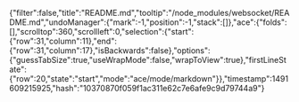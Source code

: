 {"filter":false,"title":"README.md","tooltip":"/node_modules/websocket/README.md","undoManager":{"mark":-1,"position":-1,"stack":[]},"ace":{"folds":[],"scrolltop":360,"scrollleft":0,"selection":{"start":{"row":31,"column":11},"end":{"row":31,"column":17},"isBackwards":false},"options":{"guessTabSize":true,"useWrapMode":false,"wrapToView":true},"firstLineState":{"row":20,"state":"start","mode":"ace/mode/markdown"}},"timestamp":1491609215925,"hash":"10370870f059f1ac311e62c7e6afe9c9d79744a9"}